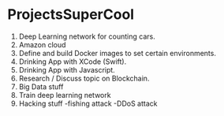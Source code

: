 # ProjectsSuperCool

1. Deep Learning network for counting cars.
2. Amazon cloud
3. Define and build Docker images to set certain environments.
4. Drinking App with XCode (Swift).
5. Drinking App with Javascript.
6. Research / Discuss topic on Blockchain.
7. Big Data stuff
8. Train deep learning network
9. Hacking stuff -fishing attack -DDoS attack
